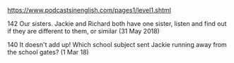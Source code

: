 
https://www.podcastsinenglish.com/pages1/level1.shtml

142 Our sisters. Jackie and Richard both have one sister, listen and find out if they are different to them, or similar (31 May 2018)

140 It doesn't add up! Which school subject sent Jackie running away from the school gates? (1 Mar 18)
